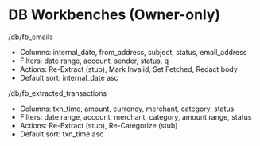 # DB Workbenches (Owner-only)

/db/fb_emails
- Columns: internal_date, from_address, subject, status, email_address
- Filters: date range, account, sender, status, q
- Actions: Re-Extract (stub), Mark Invalid, Set Fetched, Redact body
- Default sort: internal_date asc

/db/fb_extracted_transactions
- Columns: txn_time, amount, currency, merchant, category, status
- Filters: date range, account, merchant, category, amount range, status
- Actions: Re-Extract (stub), Re-Categorize (stub)
- Default sort: txn_time asc
